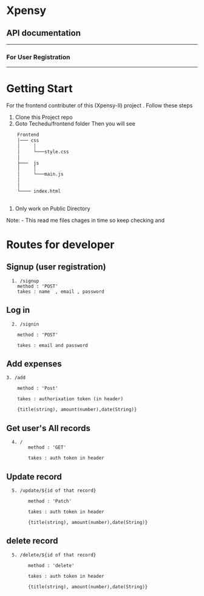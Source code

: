 # Xpensy

## API documentation
---
### For User Registration

----

# Getting Start 
For the frontend contributer of this (Xpensy-II) project . Follow these steps
1. Clone this Project repo
1. Goto Techedu/frontend folder Then you will see

```bash
    Frontend
    │─── css
    │     │       
    │     └───style.css
    │      
    ├───  js  
    │     │ 
    │     └───main.js
    │     
    │ 
    └──── index.html
    
```

1. Only work on Public Directory

Note: - This read me files chages in time so keep  checking and 


# Routes for developer

## Signup (user registration)

      1. /signup    
        method : 'POST'
        takes : name  , email , password


## Log in

      2. /signin 

        method : 'POST'

        takes : email and password

## Add  expenses

    3. /add
   
        method : 'Post'
        
        takes : authorixation token (in header)

        {title(string), amount(number),date(String)}

##  Get user's All records

      4. /
            method : 'GET'

            takes : auth token in header

## Update record

      5. /update/${id of that record}

            method : 'Patch'

            takes : auth token in header

            {title(string), amount(number),date(String)}

## delete  record

      5. /delete/${id of that record}

            method : 'delete'

            takes : auth token in header

            {title(string), amount(number),date(String)}